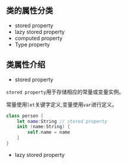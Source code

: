 ## 类的属性分类

* stored property
* lazy stored property
* computed property 
* Type property

## 类属性介绍

* stored property

`stored property`用于存储相应的常量或变量实例。

常量使用`let`关键字定义,变量使用`var`进行定义。

```swift
class person {
    let name:String // stored property
    init (name:String) {
        self.name = name
    }
}
```

* lazy stored property
